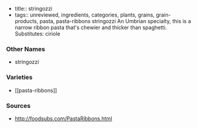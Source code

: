 - title:: stringozzi
- tags:: unreviewed, ingredients, categories, plants, grains, grain-products, pasta, pasta-ribbons
stringozzi An Umbrian specialty, this is a narrow ribbon pasta that's chewier and thicker than spaghetti. Substitutes: ciriole

### Other Names

* stringozzi

### Varieties

* [[pasta-ribbons]]

### Sources
* http://foodsubs.com/PastaRibbons.html
